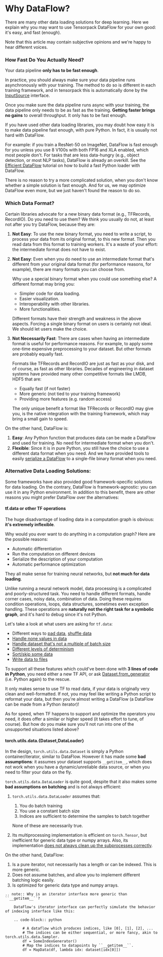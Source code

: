 
# Why DataFlow?

There are many other data loading solutions for deep learning.
Here we explain why you may want to use Tensorpack DataFlow for your own good:
it's easy, and fast (enough).

Note that this article may contain subjective opinions and we're happy to hear different voices.

### How Fast Do You Actually Need?

Your data pipeline **only has to be fast enough**.

In practice, you should always make sure your data pipeline runs
asynchronously with your training.
The method to do so is different in each training framework,
and in tensorpack this is automatically done by the [InputSource](/tutorial/extend/input-source.html)
interface.

Once you make sure the data pipeline runs async with your training,
the data pipeline only needs to be as fast as the training.
**Getting faster brings no gains** to overall throughput.
It only has to be fast enough.

If you have used other data loading libraries, you may doubt
how easy it is to make data pipeline fast enough, with pure Python.
In fact, it is usually not hard with DataFlow.

For example: if you train a ResNet-50 on ImageNet,
DataFlow is fast enough for you unless you use
8 V100s with both FP16 and XLA enabled, which most people don't.
For tasks that are less data-hungry (e.g., object detection, or most NLP tasks),
DataFlow is already an overkill.
See the [Efficient DataFlow](/tutorial/efficient-dataflow.html) tutorial on how
to build a fast Python loader with DataFlow.

There is no reason to try a more complicated solution,
when you don't know whether a simple solution is fast enough.
And for us, we may optimize DataFlow even more, but we just haven't found the reason to do so.

### Which Data Format?

Certain libraries advocate for a new binary data format (e.g., TFRecords, RecordIO).
Do you need to use them?
We think you usually do not, at least not after you try DataFlow, because they are:

1. **Not Easy**: To use the new binary format,
	 you need to write a script, to process your data from its original format,
	 to this new format. Then you read data from this format to training workers.
	 It's a waste of your effort: the intermediate format does not have to exist.

1. **Not Easy**: Even when you do need to use an intermediate format that's different from your
	 original data format
	(for performance reasons, for example), there are many formats you can choose from.

	 Why use a special binary format when you could use something else?
	 A different format may bring you:

	 * Simpler code for data loading.
	 * Easier visualization.
	 * Interoperability with other libraries.
	 * More functionalities.

	 Different formats have their strength and weakness in the above aspects.
	 Forcing a single binary format on users is certainly not ideal.
	 We should let users make the choice.

1. **Not Necessarily Fast**:
	There are cases when having an intermediate format is useful for performance reasons.
	For example, to apply some one-time expensive preprocessing to your dataset.
	But other formats are probably equally fast.

	Formats like TFRecords and RecordIO are just as fast as your disk, and of course,
	as fast as other libraries.
	Decades of engineering in dataset systems have provided
	many other competitive formats like LMDB, HDF5 that are:
	* Equally fast (if not faster)
	* More generic (not tied to your training framework)
	* Providing more features (e.g. random access)

    The only unique benefit a format like TFRecords or RecordIO may give you,
    is the native integration with the training framework, which may bring a
    small gain to speed.

On the other hand, DataFlow is:

1. **Easy**: Any Python function that produces data can be made a DataFlow and
   used for training. No need for intermediate format when you don't.
1. **Flexible**: Since it is in pure Python, you still have the choice to use
   a different data format when you need.
   And we have provided tools to easily
   [serialize a DataFlow](../../modules/dataflow.html#tensorpack.dataflow.LMDBSerializer)
   to a single-file binary format when you need.


### Alternative Data Loading Solutions:

Some frameworks have also provided good framework-specific solutions for data loading.
On the contrary, DataFlow is framework-agnostic: you can use it in any Python environment.
In addition to this benefit, there are other reasons you might prefer DataFlow over the alternatives:

#### tf.data or other TF operations

The huge disadvantage of loading data in a computation graph is obvious:
__it's extremely inflexible__.

Why would you ever want to do anything in a computation graph? Here are the possible reasons:

* Automatic differentiation
* Run the computation on different devices
* Serialize the description of your computation
* Automatic performance optimization

They all make sense for training neural networks, but **not much for data loading**.

Unlike running a neural network model, data processing is a complicated and poorly-structured task.
You need to handle different formats, handle corner cases, noisy data, combination of data.
Doing these requires condition operations, loops, data structures, sometimes even exception handling.
These operations are __naturally not the right task for a symbolic graph__,
and it's hard to debug since it's not Python.

Let's take a look at what users are asking for `tf.data`:
* Different ways to [pad data](https://github.com/tensorflow/tensorflow/issues/13969), [shuffle data](https://github.com/tensorflow/tensorflow/issues/14518)
* [Handle none values in data](https://github.com/tensorflow/tensorflow/issues/13865)
* [Handle dataset that's not a multiple of batch size](https://github.com/tensorflow/tensorflow/issues/13745)
* [Different levels of determinism](https://github.com/tensorflow/tensorflow/issues/13932)
* [Sort/skip some data](https://github.com/tensorflow/tensorflow/issues/14250)
* [Write data to files](https://github.com/tensorflow/tensorflow/issues/15014)

To support all these features which could've been done with __3 lines of code in Python__, you need either a new TF
API, or ask [Dataset.from_generator](https://www.tensorflow.org/versions/r1.4/api_docs/python/tf/contrib/data/Dataset#from_generator)
(i.e. Python again) to the rescue.

It only makes sense to use TF to read data, if your data is originally very clean and well-formatted.
If not, you may feel like writing a Python script to reformat your data, but then you're
almost writing a DataFlow (a DataFlow can be made from a Python iterator)!

As for speed, when TF happens to support and optimize the operators you need,
it does offer a similar or higher speed (it takes effort to tune, of course).
But how do you make sure you'll not run into one of the unsupported situations listed above?

#### torch.utils.data.{Dataset,DataLoader}

In the design, `torch.utils.data.Dataset` is simply a Python container/iterator, similar to DataFlow.
However it has made some **bad assumptions**:
it assumes your dataset supports `__getitem__`,
which does not work when you have a dynamic/unreliable data source,
or when you need to filter your data on the fly.

`torch.utils.data.DataLoader` is quite good, despite that it also makes some
**bad assumptions on batching** and is not always efficient:

1. `torch.utils.data.DataLoader` assumes that:
   1. You do batch training
   1. You use a constant batch size
   1. Indices are sufficient to determine the samples to batch together

   None of these are necessarily true.

2. Its multiprocessing implementation is efficient on `torch.Tensor`,
   but inefficient for generic data type or numpy arrays.
   Also, its implementation [does not always clean up the subprocesses correctly](https://github.com/pytorch/pytorch/issues/16608).

On the other hand, DataFlow:

1. Is a pure iterator, not necessarily has a length or can be indexed. This is more generic.
2. Does not assume batches, and allow you to implement different batching logic easily.
3. Is optimized for generic data type and numpy arrays.


```eval_rst
.. note:: Why is an iterator interface more generic than ``__getitem__``?

	DataFlow's iterator interface can perfectly simulate the behavior of indexing interface like this:

    .. code-block:: python

        # A dataflow which produces indices, like [0], [1], [2], ...
        # The indices can be either sequential, or more fancy, akin to torch.utils.data.Sampler.
        df = SomeIndexGenerator()
        # Map the indices to datapoints by ``__getitem__``.
        df = MapData(df, lambda idx: dataset[idx[0]])
```

